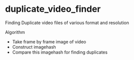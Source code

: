 # duplicate_video_finder
Finding Duplicate video files of various format and resolution

Algorithm

  - Take frame by frame image of video
  - Construct imagehash
  - Compare this imagehash for finding duplicates

